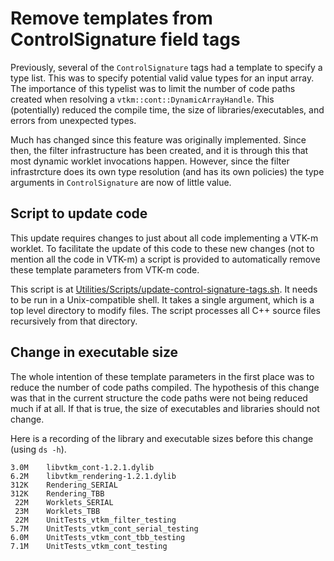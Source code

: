 # Remove templates from ControlSignature field tags

Previously, several of the `ControlSignature` tags had a template to specify a
type list. This was to specify potential valid value types for an input array.
The importance of this typelist was to limit the number of code paths created
when resolving a `vtkm::cont::DynamicArrayHandle`. This (potentially) reduced
the compile time, the size of libraries/executables, and errors from
unexpected types.

Much has changed since this feature was originally implemented. Since then,
the filter infrastructure has been created, and it is through this that
most dynamic worklet invocations happen. However, since the filter
infrastrcture does its own type resolution (and has its own policies) the
type arguments in `ControlSignature` are now of little value.

## Script to update code

This update requires changes to just about all code implementing a VTK-m
worklet. To facilitate the update of this code to these new changes (not to
mention all the code in VTK-m) a script is provided to automatically remove
these template parameters from VTK-m code.

This script is at
[Utilities/Scripts/update-control-signature-tags.sh](../../Utilities/Scripts/update-control-signature-tags.sh).
It needs to be run in a Unix-compatible shell. It takes a single argument,
which is a top level directory to modify files. The script processes all C++
source files recursively from that directory.

## Change in executable size

The whole intention of these template parameters in the first place was to
reduce the number of code paths compiled. The hypothesis of this change was
that in the current structure the code paths were not being reduced much
if at all. If that is true, the size of executables and libraries should
not change.

Here is a recording of the library and executable sizes before this change
(using `ds -h`).

```
3.0M    libvtkm_cont-1.2.1.dylib
6.2M    libvtkm_rendering-1.2.1.dylib
312K    Rendering_SERIAL
312K    Rendering_TBB
 22M    Worklets_SERIAL
 23M    Worklets_TBB
 22M    UnitTests_vtkm_filter_testing
5.7M    UnitTests_vtkm_cont_serial_testing
6.0M    UnitTests_vtkm_cont_tbb_testing
7.1M    UnitTests_vtkm_cont_testing
```
